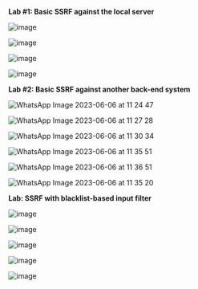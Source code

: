 **Lab #1: Basic SSRF against the local server**

![image](https://github.com/SURYASNAIR1/PortSwigger/assets/123303806/9879f816-f5c9-4206-b862-c2779b59dae0)

![image](https://github.com/SURYASNAIR1/PortSwigger/assets/123303806/a81f2f3d-b307-4a79-8edb-dc3d0c6d2534)

![image](https://github.com/SURYASNAIR1/PortSwigger/assets/123303806/1b2e37fa-5369-4304-8137-2dcbe05e5fb7)

![image](https://github.com/SURYASNAIR1/PortSwigger/assets/123303806/0c1423c0-b89b-46b6-ac0a-5af08421afd2)


**Lab #2: Basic SSRF against another back-end system**

![WhatsApp Image 2023-06-06 at 11 24 47](https://github.com/SURYASNAIR1/PortSwigger/assets/123303806/b256d9f2-bb8c-4687-ac7f-003a1c4185bd)

![WhatsApp Image 2023-06-06 at 11 27 28](https://github.com/SURYASNAIR1/PortSwigger/assets/123303806/d175e301-fa31-40a4-8742-ec1ef986e80e)

![WhatsApp Image 2023-06-06 at 11 30 34](https://github.com/SURYASNAIR1/PortSwigger/assets/123303806/4d864f86-f688-4c92-8100-ecea82de5908)

![WhatsApp Image 2023-06-06 at 11 35 51](https://github.com/SURYASNAIR1/PortSwigger/assets/123303806/f62370ad-ca28-4abb-95d0-fc76b46a0d23)

![WhatsApp Image 2023-06-06 at 11 36 51](https://github.com/SURYASNAIR1/PortSwigger/assets/123303806/fd34af5d-88eb-400d-8b7f-e28c6a0869f6)

![WhatsApp Image 2023-06-06 at 11 35 20](https://github.com/SURYASNAIR1/PortSwigger/assets/123303806/88f4d0cc-4485-48e1-84e7-2a49afb90422)

**Lab: SSRF with blacklist-based input filter**

![image](https://github.com/SURYASNAIR1/PortSwigger/assets/123303806/247aabf5-4673-48c6-a2b3-7e2844a348f0)

![image](https://github.com/SURYASNAIR1/PortSwigger/assets/123303806/c737a26c-c676-439c-9cd9-7644fd95f417)

![image](https://github.com/SURYASNAIR1/PortSwigger/assets/123303806/2856236f-df87-4fb7-adc8-40a3ea5e57ba)

![image](https://github.com/SURYASNAIR1/PortSwigger/assets/123303806/ff6f2aa7-95a2-490e-918f-128d9348c344)

![image](https://github.com/SURYASNAIR1/PortSwigger/assets/123303806/dc49ece3-51a8-4838-a9d8-bff3a434dacf)
